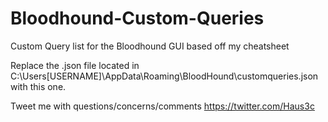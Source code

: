 # Bloodhound-Custom-Queries
Custom Query list for the Bloodhound GUI based off my cheatsheet

Replace the .json file located in C:\Users\[USERNAME]\AppData\Roaming\BloodHound\customqueries.json with this one.

Tweet me with questions/concerns/comments https://twitter.com/Haus3c 
